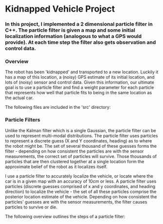 # **Kidnapped Vehicle Project** 


### In this project, I implemented a 2 dimensional particle filter in C++. The particle filter is given a map and some initial localization information (analogous to what a GPS would provide). At each time step the filter also gets observation and control data.

### Overview
The robot has been 'kidnapped' and transported to a new location. Luckily it has a map of this location, a (noisy) GPS estimate of its initial location, and lots of (noisy) sensor and control data. Given this information, our ultimate goal is to use a particle filter and find a weight parameter for each particle that represents how well that particle fits to being in the same location as the actual car.

<include gif>

The following files are included in the 'src' directory:
` `


### Particle Filters
Unlike the Kalman filter which is a single Gaussian, the particle filter can be used to represent multi-modal distributions. The particle filter uses particles to represent a discrete guess (X and Y coordinates, heading) as to where the robot might be. The set of several thousand of these guesses forms the filter - depending on how consistent the particles are with the sensor measurements, the correct set of particles will survive. Those thousands of particles that are then clustered together at a single location form the approximate belief of the robot as it localizes itself.

I use a particle filter to accurately localize the vehicle, or locate where the car is in a given map with an accuracy of 10cm or less. A particle filter uses particles (discrete guesses comprised of x and y coordinates, and heading direction) to localize the vehicle - the set of all these particles comprise the posterior location estimate of the vehicle. Depending on how consistent the particles' guesses are with the sensor measurements, the filter causes particles to survive or die. 

The following overview outlines the steps of a particle filter:

<include udacity overview diagram>

